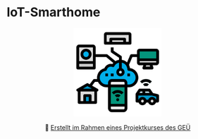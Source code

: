 # IoT-Smarthome

<p align="center"><img alt="PICTURE logo" src="https://github.com/Wombat21Coding/IoT-Smarthome/blob/e7920102f06bf48a90816ef3acbc985a148d4b23/logo.png" width="200"></p>

<p align="center">
🏫 <a href="https://www.gymnasium-essen-ueberruhr.de/">Erstellt im Rahmen eines Projektkurses des GEÜ</a>
<br>
